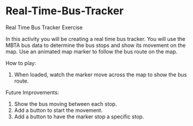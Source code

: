 # Real-Time-Bus-Tracker
Real Time Bus Tracker Exercise

In this activity you will be creating a real time bus tracker. You will use the MBTA bus data to determine the bus stops and show its movement on the map. Use an animated map marker to follow the bus route on the map.

How to play:
1. When loaded, watch the marker move across the map to show the bus route.


Future Improvements:
1. Show the bus moving between each stop.
2. Add a button to start the movement.
3. Add a button to have the marker stop a specific stop.
